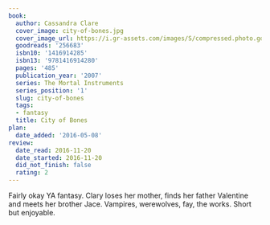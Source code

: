 ```yaml
---
book:
  author: Cassandra Clare
  cover_image: city-of-bones.jpg
  cover_image_url: https://i.gr-assets.com/images/S/compressed.photo.goodreads.com/books/1432730315l/256683._SX98_.jpg
  goodreads: '256683'
  isbn10: '1416914285'
  isbn13: '9781416914280'
  pages: '485'
  publication_year: '2007'
  series: The Mortal Instruments
  series_position: '1'
  slug: city-of-bones
  tags:
  - fantasy
  title: City of Bones
plan:
  date_added: '2016-05-08'
review:
  date_read: 2016-11-20
  date_started: 2016-11-20
  did_not_finish: false
  rating: 2
---
```


Fairly okay YA fantasy. Clary loses her mother, finds her father Valentine and meets her brother Jace. Vampires, werewolves, fay, the works. Short but enjoyable.
